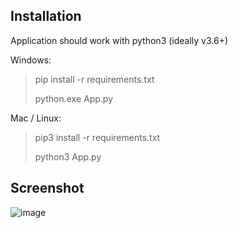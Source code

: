 Installation
------------

Application should work with python3 (ideally v3.6+)


Windows:

> pip install -r requirements.txt
> 
> python.exe App.py


Mac / Linux:

> pip3 install -r requirements.txt
> 
> python3 App.py


Screenshot
----------

![image](https://user-images.githubusercontent.com/5433003/123548991-bb1fa400-d784-11eb-9b6d-72b8fff903b8.png)

